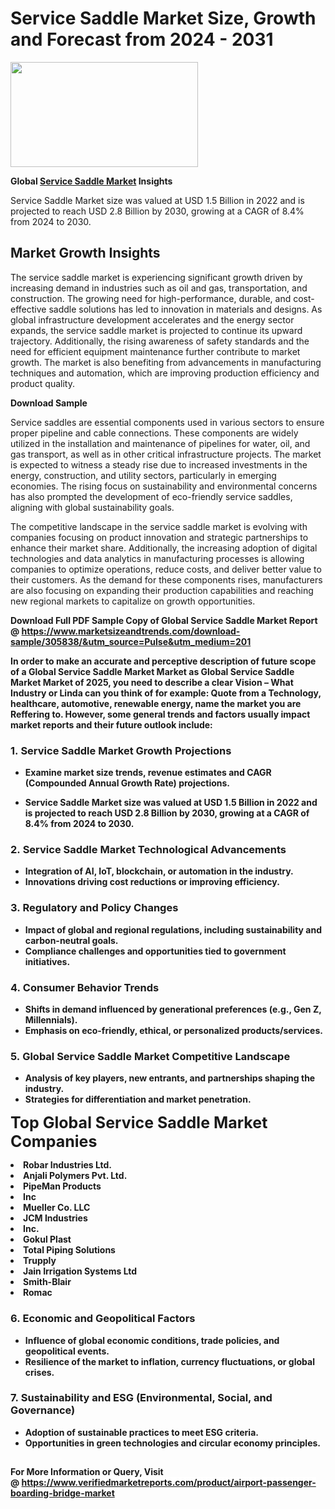 <H1>Service Saddle Market Size, Growth and Forecast from 2024 - 2031</H1><img class="aligncenter size-medium wp-image-584254" src="https://thirdeyenews.in/wp-content/uploads/2024/09/Global-Market-Research-300x168.jpeg" alt="" width="300" height="168" /><p><strong>Global&nbsp;<a href="https://www.marketsizeandtrends.com/download-sample/305838/&amp;utm_source=Pulse&amp;utm_medium=201">Service Saddle Market</a> Insights</strong></p><p>Service Saddle Market size was valued at USD 1.5 Billion in 2022 and is projected to reach USD 2.8 Billion by 2030, growing at a CAGR of 8.4% from 2024 to 2030.</p><p><h2>Market Growth Insights</h2> <p>The service saddle market is experiencing significant growth driven by increasing demand in industries such as oil and gas, transportation, and construction. The growing need for high-performance, durable, and cost-effective saddle solutions has led to innovation in materials and designs. As global infrastructure development accelerates and the energy sector expands, the service saddle market is projected to continue its upward trajectory. Additionally, the rising awareness of safety standards and the need for efficient equipment maintenance further contribute to market growth. The market is also benefiting from advancements in manufacturing techniques and automation, which are improving production efficiency and product quality.</p> <p><strong>Download Sample</strong></p> <p>Service saddles are essential components used in various sectors to ensure proper pipeline and cable connections. These components are widely utilized in the installation and maintenance of pipelines for water, oil, and gas transport, as well as in other critical infrastructure projects. The market is expected to witness a steady rise due to increased investments in the energy, construction, and utility sectors, particularly in emerging economies. The rising focus on sustainability and environmental concerns has also prompted the development of eco-friendly service saddles, aligning with global sustainability goals.</p> <p>The competitive landscape in the service saddle market is evolving with companies focusing on product innovation and strategic partnerships to enhance their market share. Additionally, the increasing adoption of digital technologies and data analytics in manufacturing processes is allowing companies to optimize operations, reduce costs, and deliver better value to their customers. As the demand for these components rises, manufacturers are also focusing on expanding their production capabilities and reaching new regional markets to capitalize on growth opportunities.</p> <p><strong></p><p><span class=""><strong>Download Full PDF Sample Copy of Global Service Saddle Market Report</strong> @ <a href="https://www.marketsizeandtrends.com/download-sample/305838/&amp;utm_source=Pulse&amp;utm_medium=201" target="_blank">https://www.marketsizeandtrends.com/download-sample/305838/&amp;utm_source=Pulse&amp;utm_medium=201</a></span></p><p>In order to make an accurate and perceptive description of future scope of a Global&nbsp;Service Saddle Market Market as Global&nbsp;Service Saddle Market Market of 2025, you need to describe a clear Vision &ndash; What Industry or Linda can you think of for example: Quote from a Technology, healthcare, automotive, renewable energy, name the market you are Reffering to. However, some general trends and factors usually impact market reports and their future outlook include:</p><h3>1.&nbsp;<strong>Service Saddle Market Growth Projections</strong></h3><ul><li>Examine market size trends, revenue estimates and CAGR (Compounded Annual Growth Rate) projections.</li><li><p>Service Saddle Market size was valued at USD 1.5 Billion in 2022 and is projected to reach USD 2.8 Billion by 2030, growing at a CAGR of 8.4% from 2024 to 2030.</p></li></ul><h3>2.&nbsp;<strong>Service Saddle Market Technological Advancements</strong></h3><ul><li>Integration of AI, IoT, blockchain, or automation in the industry.</li><li>Innovations driving cost reductions or improving efficiency.</li></ul><h3>3.&nbsp;<strong>Regulatory and Policy Changes</strong></h3><ul><li>Impact of global and regional regulations, including sustainability and carbon-neutral goals.</li><li>Compliance challenges and opportunities tied to government initiatives.</li></ul><h3>4.&nbsp;<strong>Consumer Behavior Trends</strong></h3><ul><li>Shifts in demand influenced by generational preferences (e.g., Gen Z, Millennials).</li><li>Emphasis on eco-friendly, ethical, or personalized products/services.</li></ul><h3>5.&nbsp;<strong>Global Service Saddle Market Competitive Landscape</strong></h3><ul><li>Analysis of key players, new entrants, and partnerships shaping the industry.</li><li>Strategies for differentiation and market penetration.</li></ul><p data-pm-slice="1 1 []"><span style="color: inherit; font-family: inherit; font-size: 25px;">Top Global Service Saddle Market Companies</span></p><div class="" data-test-id=""><p><li>Robar Industries Ltd.</li><li> Anjali Polymers Pvt. Ltd.</li><li> PipeMan Products</li><li> Inc</li><li> Mueller Co. LLC</li><li> JCM Industries</li><li> Inc.</li><li> Gokul Plast</li><li> Total Piping Solutions</li><li> Trupply</li><li> Jain Irrigation Systems Ltd</li><li> Smith-Blair</li><li> Romac</li></p></div><h3>6.&nbsp;<strong>Economic and Geopolitical Factors</strong></h3><ul><li>Influence of global economic conditions, trade policies, and geopolitical events.</li><li>Resilience of the market to inflation, currency fluctuations, or global crises.</li></ul><h3>7.&nbsp;<strong>Sustainability and ESG (Environmental, Social, and Governance)</strong></h3><ul><li>Adoption of sustainable practices to meet ESG criteria.</li><li>Opportunities in green technologies and circular economy principles.</li></ul><h2><strong style="font-size: 14px;">For More Information or Query, Visit @&nbsp;</strong><a style="background-color: #ffffff; font-size: 14px;" href="https://www.marketsizeandtrends.com/report/service-saddle-market/" target="_blank">https://www.verifiedmarketreports.com/product/airport-passenger-boarding-bridge-market</a></h2>
